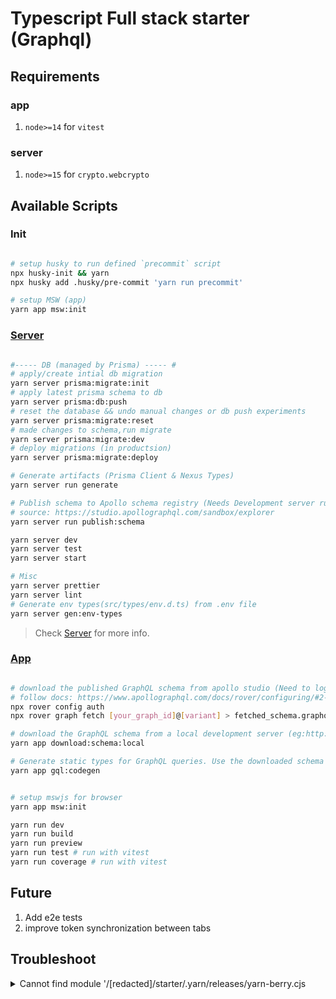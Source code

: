 # Typescript Full stack starter (Graphql)

## Requirements

### app

1. `node>=14` for `vitest`

### server

1. `node>=15` for `crypto.webcrypto`

## Available Scripts

### Init

```sh

# setup husky to run defined `precommit` script
npx husky-init && yarn
npx husky add .husky/pre-commit 'yarn run precommit'

# setup MSW (app)
yarn app msw:init
```

### [Server](./packages/server)

```sh

#----- DB (managed by Prisma) ----- #
# apply/create intial db migration
yarn server prisma:migrate:init
# apply latest prisma schema to db
yarn server prisma:db:push
# reset the database && undo manual changes or db push experiments
yarn server prisma:migrate:reset
# made changes to schema,run migrate
yarn server prisma:migrate:dev
# deploy migrations (in productsion)
yarn server prisma:migrate:deploy

# Generate artifacts (Prisma Client & Nexus Types)
yarn server run generate

# Publish schema to Apollo schema registry (Needs Development server running)
# source: https://studio.apollographql.com/sandbox/explorer
yarn server run publish:schema

yarn server dev
yarn server test
yarn server start

# Misc
yarn server prettier
yarn server lint
# Generate env types(src/types/env.d.ts) from .env file
yarn server gen:env-types
```

> Check [Server](./packages/server) for more info.

### [App](./packages/app)

```sh

# download the published GraphQL schema from apollo studio (Need to login with `rover`)
# follow docs: https://www.apollographql.com/docs/rover/configuring/#2-provide-the-api-key-to-rover
npx rover config auth
npx rover graph fetch [your_graph_id]@[variant] > fetched_schema.graphql

# download the GraphQL schema from a local development server (eg:http://localhost:4000)
yarn app download:schema:local

# Generate static types for GraphQL queries. Use the downloaded schema
yarn app gql:codegen


# setup mswjs for browser
yarn app msw:init

yarn run dev
yarn run build
yarn run preview
yarn run test # run with vitest
yarn run coverage # run with vitest

```

## Future

1. Add e2e tests
2. improve token synchronization between tabs

## Troubleshoot

<details>
<summary>
Cannot find module '/[redacted]/starter/.yarn/releases/yarn-berry.cjs
</summary>

```sh
rm .yarnrc.yml
yarn set version berry

# and add below line to `.yarnrc.yml`
nodeLinker: node-modules

```

</details>
